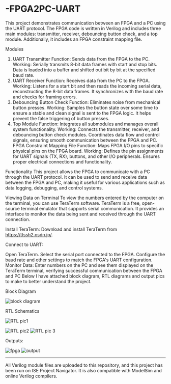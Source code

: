 # -FPGA2PC-UART
This project demonstrates communication between an FPGA and a PC using the UART protocol. The FPGA code is written in Verilog and includes three main modules: transmitter, receiver, debouncing button check, and a top module. Additionally, it includes an FPGA constraint mapping file.

Modules
1. UART Transmitter
Function: Sends data from the FPGA to the PC.
Working: Serially transmits 8-bit data frames with start and stop bits. Data is loaded into a buffer and shifted out bit by bit at the specified baud rate.
2. UART Receiver
Function: Receives data from the PC to the FPGA.
Working: Listens for a start bit and then reads the incoming serial data, reconstructing the 8-bit data frames. It synchronizes with the baud rate and checks for framing errors.
3. Debouncing Button Check
Function: Eliminates noise from mechanical button presses.
Working: Samples the button state over some time to ensure a stable and clean signal is sent to the FPGA logic. It helps prevent the false triggering of button presses.
4. Top Module
Function: Integrates all submodules and manages overall system functionality.
Working: Connects the transmitter, receiver, and debouncing button check modules. Coordinates data flow and control signals, ensuring smooth communication between the FPGA and PC.
FPGA Constraint Mapping File
Function: Maps FPGA I/O pins to specific physical pins on the FPGA board.
Working: Defines the pin assignments for UART signals (TX, RX), buttons, and other I/O peripherals. Ensures proper electrical connections and functionality.

Functionality
This project allows the FPGA to communicate with a PC through the UART protocol. It can be used to send and receive data between the FPGA and PC, making it useful for various applications such as data logging, debugging, and control systems.

Viewing Data on Terminal
To view the numbers entered by the computer on the terminal, you can use TeraTerm software. TeraTerm is a free, open-source terminal emulator that supports serial communication. It provides an interface to monitor the data being sent and received through the UART connection.

Install TeraTerm: Download and install TeraTerm from https://ttssh2.osdn.jp/.

Connect to UART:

Open TeraTerm.
Select the serial port connected to the FPGA.
Configure the baud rate and other settings to match the FPGA's UART configuration.
Monitor Data: Enter numbers on the PC and see them displayed on the TeraTerm terminal, verifying successful communication between the FPGA and PC
Below I have attached block diagram, RTL diagrams and output pics to make to better understand the project.

Block Diagram

![block diagram](https://github.com/Faumaaa/-FPGA2PC-UART/assets/134162066/8422fcd5-4bf0-468e-acc2-77fd9cdd229c)

RTL Schematics

![RTL pic1](https://github.com/Faumaaa/-FPGA2PC-UART/assets/134162066/5687140d-3228-46f4-9282-84e68b7f7108)

![RTL pic2](https://github.com/Faumaaa/-FPGA2PC-UART/assets/134162066/edc5e170-5c2a-4bfb-915f-ec1094d73194)
![RTL pic 3](https://github.com/Faumaaa/-FPGA2PC-UART/assets/134162066/4788ea4f-114a-4bc2-8fb8-f0a051e54427)

Outputs:


![fpga](https://github.com/Faumaaa/-FPGA2PC-UART/assets/134162066/dee6773a-61fd-4253-8412-bbc90ecd1ed3)
![output](https://github.com/Faumaaa/-FPGA2PC-UART/assets/134162066/966c1b67-65de-4328-b5f1-2df5063fec17)

---
All Verilog module files are uploaded to this repository, and this project has been run on ISE Project Navigator. It is also compatible with ModelSim and online Verilog compilers.
